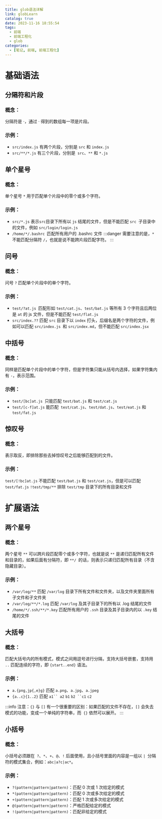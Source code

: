 ```yaml
---
title: glob语法详解
link: globLearn
catalog: true
date: 2023-11-16 18:55:54
tags:
  - 前端
  - 前端工程化
  - glob
categories:
  - [笔记, 前端, 前端工程化]
---
```


# 基础语法

## 分隔符和片段

### 概念：

分隔符是 ·，通过 · 得到的数组每一项是片段。

### 示例：

- `src/index.js` 有两个片段，分别是 `src` 和 `index.js`
- `src/**/*.js` 有三个片段，分别是` src`、`**` 和 `*.js`

## 单个星号

### 概念：

单个星号 `*` 用于匹配单个片段中的零个或多个字符。

### 示例：

- `src/*.js` 表示`src`目录下所有以 `js` 结尾的文件，但是不能匹配 `src `子目录中的文件，例如 `src/login/login.js`
- `/home/*/.bashrc `匹配所有用户的 .bashrc 文件
  :::danger
  需要注意的是，`*` 不能匹配分隔符 `/`，也就是说不能跨片段匹配字符。
  :::

## 问号

### 概念：

问号 `?` 匹配单个片段中的单个字符。

### 示例：

- `test/?at.js `匹配形如 `test/cat.js`、`test/bat.js` 等所有 3 个字符且后两位是 `at` 的 js 文件，但是不能匹配 `test/flat.js`
- `src/index.??` 匹配 `src` 目录下以 `index` 打头，后缀名是两个字符的文件，例如可以匹配 `src/index.js `和 `src/index.md`，但不能匹配 `src/index.jsx`

## 中括号

### 概念：

同样是匹配单个片段中的单个字符，但是字符集只能从括号内选择，如果字符集内有 `-`，表示范围。

### 示例：

- `test/[bc]at.js `只能匹配 `test/bat.js` 和 `test/cat.js`
- `test/[c-f]at.js` 能匹配` test/cat.js`、`test/dat.js`、`test/eat.js` 和 `test/fat.js`

## 惊叹号

### 概念：

表示取反，即排除那些去掉惊叹号之后能够匹配到的文件。

### 示例：

`test/[!bc]at.js` 不能匹配 `test/bat.js` 和 `test/cat.js`，但是可以匹配 `test/fat.js`
`!test/tmp/**` 排除 `test/tmp` 目录下的所有目录和文件

# 扩展语法

## 两个星号

### 概念：

两个星号 `**` 可以跨片段匹配零个或多个字符，也就是说 `**` 是递归匹配所有文件和目录的，如果后面有分隔符，即 `**/ `的话，则表示只递归匹配所有目录（不含隐藏目录）。

### 示例：

- `/var/log/**` 匹配 `/var/log` 目录下所有文件和文件夹，以及文件夹里面所有子文件和子文件夹
- `/var/log/**/*.log` 匹配 `/var/log` 及其子目录下的所有以 .log 结尾的文件
- `/home/*/.ssh/**/*.key` 匹配所有用户的 `.ssh` 目录及其子目录内的以 `.key` 结尾的文件

## 大括号

### 概念：

匹配大括号内的所有模式，模式之间用逗号进行分隔，支持大括号嵌套，支持用 `..` 匹配连续的字符，即 `{start..end}` 语法。

### 示例：

- `a.{png,jp{,e}g}` 匹配 `a.png`、`a.jpg`、`a.jpeg`
- `{a..c}{1..2}` 匹配 ` a1`` a2 ` `b1` ` b2 ``c1 ` `c2`

:::info
注意：`{}` 与 `[]` 有一个很重要的区别：如果匹配的文件不存在，`[]` 会失去模式的功能，变成一个单纯的字符串，而` {}` 依然可以展开。
:::

## 小括号

### 概念：

小括号必须跟在` ?`、`*`、`+`、`@`、`!` 后面使用，且小括号里面的内容是一组以 `| `分隔符的模式集合，例如：`abc|a?c|ac*`。

### 示例：

- `?(pattern|pattern|pattern)`：匹配 0 次或 1 次给定的模式
- `*(pattern|pattern|pattern)`：匹配 0 次或多次给定的模式
- `+(pattern|pattern|pattern)`：匹配 1 次或多次给定的模式
- `@(pattern|pattern|pattern)`：严格匹配给定的模式
- `!(pattern|pattern|pattern)`：匹配非给定的模式
